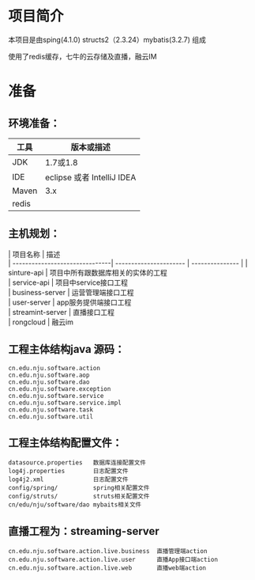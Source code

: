 # 项目简介
本项目是由sping(4.1.0) structs2（2.3.24）mybatis(3.2.7) 组成

使用了redis缓存，七牛的云存储及直播，融云IM



# 准备

## 环境准备：

| 工具    | 版本或描述                |
| ----- | -------------------- |
| JDK   | 1.7或1.8                  |
| IDE   | eclipse 或者 IntelliJ IDEA |
| Maven | 3.x                  |
| redis |                   |


## 主机规划：

| 项目名称                        | 描述                     
| -------------------------------| ---------------------- | --------------- |
| sinture-api                    | 项目中所有跟数据库相关的实体的工程        
| service-api					 | 项目中service接口工程    
| business-server                | 运营管理端接口工程               
| user-server                    | app服务提供端接口工程                
| streamint-server               | 直播接口工程     
| rongcloud						 | 融云im   

## 工程主体结构java 源码：

	cn.edu.nju.software.action
	cn.edu.nju.software.aop					
	cn.edu.nju.software.dao					
	cn.edu.nju.software.exception			    
	cn.edu.nju.software.service
	cn.edu.nju.software.service.impl
	cn.edu.nju.software.task				
	cn.edu.nju.software.util				

## 工程主体结构配置文件：	

	datasource.properties   数据库连接配置文件
	log4j.properties		日志配置文件
	log4j2.xml				日志配置文件
	config/spring/			spring相关配置文件
	config/struts/			struts相关配置文件
	cn/edu/nju/software/dao mybaits相关文件

## 直播工程为：streaming-server

	cn.edu.nju.software.action.live.business  直播管理端action
	cn.edu.nju.software.action.live.user	  直播App接口端action
	cn.edu.nju.software.action.live.web	      直播web端action
